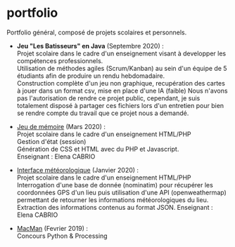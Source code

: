 # portfolio
Portfolio général, composé de projets scolaires et personnels.

* <b>Jeu "Les Batisseurs" en Java</b> (Septembre 2020) :<br/>
Projet scolaire dans le cadre d'un enseignement visant à developper les compétences professionnels.<br/>
Utilisation de méthodes agiles (Scrum/Kanban) au sein d'un équipe de 5 étudiants afin de produire un rendu hebdomadaire.<br/>
Construction complète d'un jeu non graphique, recupération des cartes à jouer dans un format csv, mise en place d'une IA (faible)
Nous n'avons pas l'autorisation de rendre ce projet public, cependant, je suis totalement disposé à partager ces fichiers lors d'un entretien pour bien se rendre compte du travail que ce projet nous a demandé.<br/>

* <a href="/memoryGame" title="link to project" target="_blank">Jeu de mémoire</a> (Mars 2020) :<br/>
Projet scolaire dans le cadre d'un enseignement HTML/PHP<br/>
Gestion d'état (session)<br/>
Génération de CSS et HTML avec du PHP et Javascript.<br/>
Enseignant : Elena CABRIO

* <a href="/infoMeteo" title="link to project" target="_blank">Interface météorologique</a> (Janvier 2020) :<br/>
Projet scolaire dans le cadre d'un enseignement HTML/PHP<br/>
Interrogation d'une base de donnée (nominatim) pour récupérer les coordonnées GPS d'un lieu puis utilisation d'une API (openweathermap) permettant de retourner les informations météorologiques du lieu.<br/>
Extraction des informations contenus au format JSON.
Enseignant : Elena CABRIO

* <a href="/MacMan" title="link to project" target="_blank">MacMan</a> (Fevrier 2019) :<br/>
Concours Python & Processing<br/>
